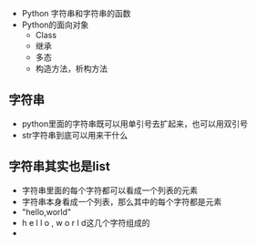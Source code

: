 - Python 字符串和字符串的函数
- Python的面向对象
	- Class
	- 继承
	- 多态
	- 构造方法，析构方法


## 字符串
- python里面的字符串既可以用单引号去扩起来，也可以用双引号
- str字符串到底可以用来干什么

## 字符串其实也是list
- 字符串里面的每个字符都可以看成一个列表的元素
- 字符串本身看成一个列表，那么其中的每个字符都是元素
- "hello,world"
- h e l l o , w o r l d这几个字符组成的
- 